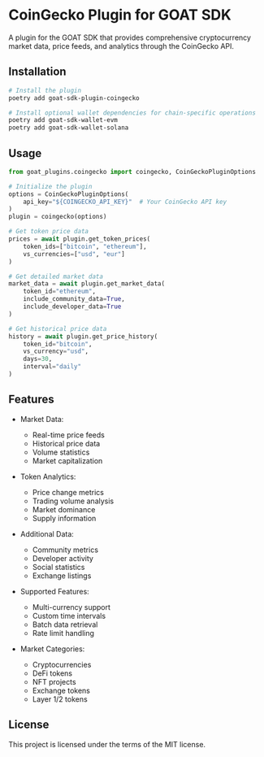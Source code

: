 # CoinGecko Plugin for GOAT SDK

A plugin for the GOAT SDK that provides comprehensive cryptocurrency market data, price feeds, and analytics through the CoinGecko API.

## Installation

```bash
# Install the plugin
poetry add goat-sdk-plugin-coingecko

# Install optional wallet dependencies for chain-specific operations
poetry add goat-sdk-wallet-evm
poetry add goat-sdk-wallet-solana
```

## Usage

```python
from goat_plugins.coingecko import coingecko, CoinGeckoPluginOptions

# Initialize the plugin
options = CoinGeckoPluginOptions(
    api_key="${COINGECKO_API_KEY}"  # Your CoinGecko API key
)
plugin = coingecko(options)

# Get token price data
prices = await plugin.get_token_prices(
    token_ids=["bitcoin", "ethereum"],
    vs_currencies=["usd", "eur"]
)

# Get detailed market data
market_data = await plugin.get_market_data(
    token_id="ethereum",
    include_community_data=True,
    include_developer_data=True
)

# Get historical price data
history = await plugin.get_price_history(
    token_id="bitcoin",
    vs_currency="usd",
    days=30,
    interval="daily"
)
```

## Features

- Market Data:
  - Real-time price feeds
  - Historical price data
  - Volume statistics
  - Market capitalization
  
- Token Analytics:
  - Price change metrics
  - Trading volume analysis
  - Market dominance
  - Supply information
  
- Additional Data:
  - Community metrics
  - Developer activity
  - Social statistics
  - Exchange listings
  
- Supported Features:
  - Multi-currency support
  - Custom time intervals
  - Batch data retrieval
  - Rate limit handling
  
- Market Categories:
  - Cryptocurrencies
  - DeFi tokens
  - NFT projects
  - Exchange tokens
  - Layer 1/2 tokens

## License

This project is licensed under the terms of the MIT license.
